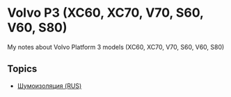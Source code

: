 # Volvo P3 (XC60, XC70, V70, S60, V60, S80)


My notes about Volvo Platform 3 models (XC60, XC70, V70, S60, V60, S80)


## Topics

* [Шумоизоляция (RUS)](audio-soundproofing.md)



